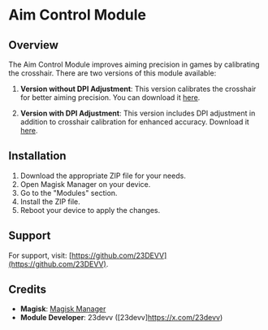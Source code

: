 # Aim Control Module

## Overview

The Aim Control Module improves aiming precision in games by calibrating the crosshair. There are two versions of this module available:

1. **Version without DPI Adjustment**: This version calibrates the crosshair for better aiming precision. You can download it [here](https://github.com/23DEVV/AimControlMagisk/releases/download/AimControl/Aim.Control.Module.1.0.zip).

2. **Version with DPI Adjustment**: This version includes DPI adjustment in addition to crosshair calibration for enhanced accuracy. Download it [here](https://github.com/23DEVV/AimControlMagisk/releases/download/AimControldpi/Aim.Control.Module1.0.DPI.zip).

## Installation

1. Download the appropriate ZIP file for your needs.
2. Open Magisk Manager on your device.
3. Go to the "Modules" section.
4. Install the ZIP file.
5. Reboot your device to apply the changes.

## Support

For support, visit: [https://github.com/23DEVV](https://github.com/23DEVV).

## Credits

- **Magisk**: [Magisk Manager](https://github.com/topjohnwu/Magisk)
- **Module Developer**: 23devv ([23devv]https://x.com/23devv)

